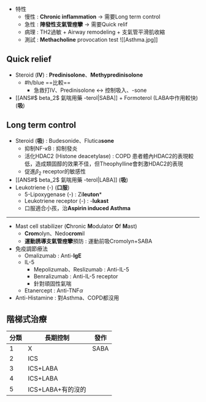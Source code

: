 - 特性 
	- 慢性 : **Chronic inflammation** -> 需要Long term control
	- 急性 : **陣發性支氣管痙攣** -> 需要Quick relif
	- 病理 : TH2過敏 + Airway remodeling + 支氣管平滑肌收縮
	- 測試 : **Methacholine** provocation test
![[Asthma.jpg]]
## Quick relief
- Steroid (**IV**) : **Predinisolone**、**Methypredinisolone**
	- #h/blue ==比較== 
		- 急救打IV、Predinisolone <-> 控制吸入、-sone
- [[ANS#$ beta_2$ 氣喘用藥 -terol|SABA]] + Formoterol (LABA中作用較快) (**吸**)
## Long term control
- Steroid (**吸**) : Budesonide、Flutica**sone**
	- 抑制NF-$\kappa$B : 抑制發炎
	- 活化HDAC2 (Histone deacetylase) : COPD 患者體內HDAC2的表現較低，造成類固醇的效果不佳，但Theophylline會刺激HDAC2的表現
	- 促進$\beta_2$ receptor的敏感性
- [[ANS#$ beta_2$ 氣喘用藥 -terol|LABA]] (**吸**)
- Leukotriene (-) (**口服**)
	- 5-Lipoxygenase (-) : Zi**leuton***
	- Leukotriene receptor (-) : -**lukast**
	- 口服適合小孩，治**Aspirin induced Asthma**
***
- Mast cell stabilizer (**C**hronic **M**odulator **O**f **M**ast)
	- **Crom**olyn、Nedo**crom**il
	- **運動誘導支氣管痙攣**預防 : 運動前吸Cromolyn+SABA
- 免疫調節療法
	- Omalizumab : Anti-**IgE**
	- IL-5
		- Mepolizumab、Reslizumab : Anti-IL-5
		- Benralizumab : Anti-IL-5 receptor
		- 針對頑固性氣喘
	- Etanercept : Anti-TNF$\alpha$
- Anti-Histamine : 對Asthma、COPD都沒用
## 階梯式治療

|分類|長期控制|發作|
|---|---|---|
|1|X|SABA|
|2|ICS   |   |
|3|ICS+LABA|   |
|4|ICS+LABA|   |
|5|ICS+LABA+有的沒的|   |

